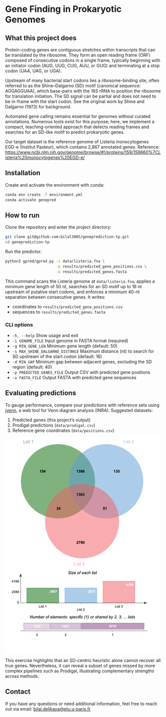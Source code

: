 # Gene Finding in Prokaryotic Genomes

## What this project does

Protein-coding genes are contiguous stretches within transcripts that can be translated by the ribosome. They form an open reading frame (ORF) composed of consecutive codons in a single frame, typically beginning with an initiator codon (AUG, UUG, CUG, AUU, or GUG) and terminating at a stop codon (UAA, UAG, or UGA).

Upstream of many bacterial start codons lies a ribosome-binding site, often referred to as the Shine–Dalgarno (SD) motif (canonical sequence: AGGAGGUAA), which base-pairs with the 16S rRNA to position the ribosome for translation initiation. The SD signal can be partial and does not need to be in-frame with the start codon. See the original work by Shine and Dalgarno (1973) for background.

Automated gene calling remains essential for genomes without curated annotations. Numerous tools exist for this purpose; here, we implement a compact, teaching-oriented approach that detects reading frames and searches for an SD-like motif to predict prokaryotic genes.

Our target dataset is the reference genome of Listeria monocytogenes EGD-e (Institut Pasteur), which contains 2,867 annotated genes. Reference: https://www.ncbi.nlm.nih.gov/genome/browse/#!/proteins/159/159660%7CListeria%20monocytogenes%20EGD-e/

## Installation

Create and activate the environment with conda:

```bash
conda env create -f environment.yml
conda activate genepred
```

## How to run

Clone the repository and enter the project directory:

```bash
git clone git@github.com:bilal3005/geneprediction-tp.git
cd geneprediction-tp
```

Run the predictor:

```bash
python3 gpred/gpred.py -i data/listeria.fna \
                       -p results/predicted_gene_positions.csv \
                       -o results/predicted_genes.fasta
```

This command scans the Listeria genome at `data/listeria.fna`, applies a minimum gene length of 50 nt, searches for an SD motif up to 16 nt upstream of putative start codons, and enforces a minimum 40-nt separation between consecutive genes. It writes:
- coordinates to `results/predicted_gene_positions.csv`
- sequences to `results/predicted_genes.fasta`

### CLI options

- `-h, --help`                       Show usage and exit
- `-i GENOME_FILE`                   Input genome in FASTA format (required)
- `-g MIN_GENE_LEN`                  Minimum gene length (default: 50)
- `-s MAX_SHINE_DALGARNO_DISTANCE`  Maximum distance (nt) to search for SD upstream of the start codon (default: 16)
- `-d MIN_GAP`                       Minimum gap between adjacent genes, excluding the SD region (default: 40)
- `-p PREDICTED_GENES_FILE`          Output CSV with predicted gene positions
- `-o FASTA_FILE`                    Output FASTA with predicted gene sequences

## Evaluating predictions

To gauge performance, compare your predictions with reference sets using [jvenn](https://jvenn.toulouse.inra.fr/app/example.html), a web tool for Venn diagram analysis (INRA). Suggested datasets:

1. Predicted genes (this project’s output)
2. Prodigal predictions (`data/prodigal.csv`)
3. Reference gene coordinates (`data/positions.csv`)

![Venn comparison](images/jVenn_chart.png)

This exercise highlights that an SD-centric heuristic alone cannot recover all true genes. Nevertheless, it can reveal a subset of genes missed by more complex pipelines such as Prodigal, illustrating complementary strengths across methods.


## Contact

If you have any questions or need additional information, feel free to reach out via email: bilal.delikaya@etu.u-paris.fr